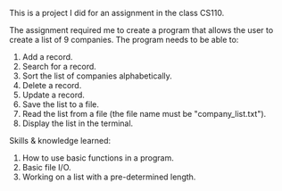 This is a project I did for an assignment in the class CS110.

The assignment required me to create a program that allows the user to create a list of 9 companies.
The program needs to be able to:
  1. Add a record.
  2. Search for a record.
  3. Sort the list of companies alphabetically.
  4. Delete a record.
  5. Update a record.
  6. Save the list to a file.
  7. Read the list from a file (the file name must be "company_list.txt").
  8. Display the list in the terminal.

Skills & knowledge learned:
  1. How to use basic functions in a program.
  2. Basic file I/O.
  3. Working on a list with a pre-determined length.
